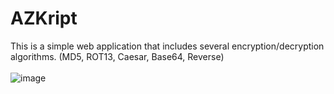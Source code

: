 # AZKript
This is a simple web application that includes several encryption/decryption algorithms. (MD5, ROT13, Caesar, Base64, Reverse)<br><br>
![image](https://user-images.githubusercontent.com/68402444/208302898-506d409c-59ee-4bb7-8fa0-71e59db30ed2.png)
